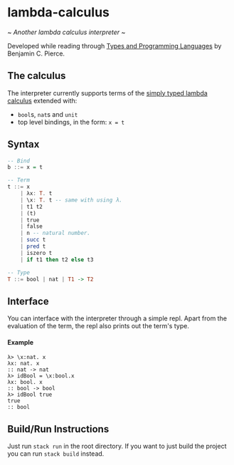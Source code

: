 # lambda-calculus
~ *Another lambda calculus interpreter* ~

Developed while reading through
[Types and Programming Languages](https://www.cis.upenn.edu/~bcpierce/tapl/) by Benjamin C. Pierce.

## The calculus
The interpreter currently supports terms of the 
[simply typed lambda calculus](https://en.wikipedia.org/wiki/Simply_typed_lambda_calculus) 
extended with:
- `bool`s, `nat`s and `unit`
- top level bindings, in the form: `x = t`

## Syntax
```haskell
-- Bind
b ::= x = t 

-- Term
t ::= x
    | λx: T. t
    | \x: T. t -- same with using λ.
    | t1 t2
    | (t)
    | true
    | false
    | n -- natural number.
    | succ t
    | pred t
    | iszero t
    | if t1 then t2 else t3

-- Type
T ::= bool | nat | T1 -> T2
```

## Interface
You can interface with the interpreter through a simple repl.
Apart from the evaluation of the term, the repl also prints out the term's type.

#### Example
```
λ> \x:nat. x
λx: nat. x
:: nat -> nat
λ> idBool = \x:bool.x   
λx: bool. x
:: bool -> bool
λ> idBool true
true
:: bool
```

## Build/Run Instructions
Just run `stack run` in the root directory. If you want to just build the project you can run `stack build` instead.
